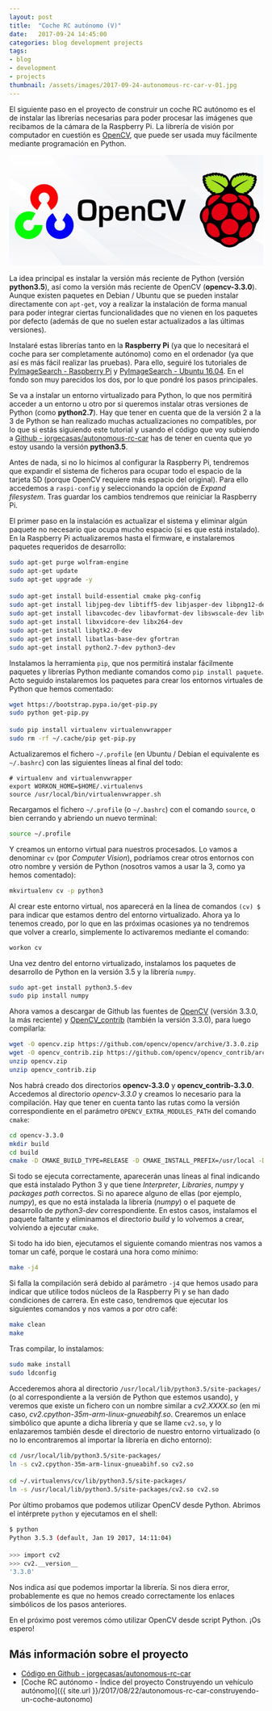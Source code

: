 ```yaml
---
layout: post
title:  "Coche RC autónomo (V)"
date:   2017-09-24 14:45:00
categories: blog development projects
tags:
- blog
- development
- projects
thumbnail: /assets/images/2017-09-24-autonomous-rc-car-v-01.jpg
---
```


El siguiente paso en el proyecto de construir un coche RC autónomo es el de instalar las librerías necesarias para poder procesar las imágenes que recibamos de la cámara de la Raspberry Pi. La librería de visión por computador en cuestión es [OpenCV](https://www.opencv.org), que puede ser usada muy fácilmente mediante programación en Python.

![OpenCV - Raspberry Pi](/assets/images/2017-09-24-autonomous-rc-car-v-01.jpg)

La idea principal es instalar la versión más reciente de Python (versión **python3.5**), así como la versión más reciente de OpenCV (**opencv-3.3.0**). Aunque existen paquetes en Debian / Ubuntu que se pueden instalar directamente con `apt-get`, voy a realizar la instalación de forma manual para poder integrar ciertas funcionalidades que no vienen en los paquetes por defecto (además de que no suelen estar actualizados a las últimas versiones).

Instalaré estas librerías tanto en la **Raspberry Pi** (ya que lo necesitará el coche para ser completamente autónomo) como en el ordenador (ya que así es más fácil realizar las pruebas). Para ello, seguiré los tutoriales de [PyImageSearch - Raspberry Pi](http://www.pyimagesearch.com/2016/04/18/install-guide-raspberry-pi-3-raspbian-jessie-opencv-3/) y [PyImageSearch - Ubuntu 16.04](http://www.pyimagesearch.com/2016/10/24/ubuntu-16-04-how-to-install-opencv/). En el fondo son muy parecidos los dos, por lo que pondré los pasos principales.

Se va a instalar un entorno virtualizado para Python, lo que nos permitirá acceder a un entorno u otro por si queremos instalar otras versiones de Python (como **python2.7**). Hay que tener en cuenta que de la versión 2 a la 3 de Python se han realizado muchas actualizaciones no compatibles, por lo que si estás siguiendo este tutorial y usando el código que voy subiendo a [Github - jorgecasas/autonomous-rc-car](https://github.com/jorgecasas/autonomous-rc-car) has de tener en cuenta que yo estoy usando la versión **python3.5**.

Antes de nada, si no lo hicimos al configurar la Raspberry Pi, tendremos que expandir el sistema de ficheros para ocupar todo el espacio de la tarjeta SD (porque OpenCV requiere más espacio del original). Para ello accedemos a `raspi-config` y seleccionando la opción de _Expand filesystem_. Tras guardar los cambios tendremos que reiniciar la Raspberry Pi.

El primer paso en la instalación es actualizar el sistema y eliminar algún paquete no necesario que ocupa mucho espacio (si es que está instalado). En la Raspberry Pi actualizaremos hasta el firmware, e instalaremos paquetes requeridos de desarrollo:

```bash
sudo apt-get purge wolfram-engine
sudo apt-get update
sudo apt-get upgrade -y 

sudo apt-get install build-essential cmake pkg-config
sudo apt-get install libjpeg-dev libtiff5-dev libjasper-dev libpng12-dev
sudo apt-get install libavcodec-dev libavformat-dev libswscale-dev libv4l-dev
sudo apt-get install libxvidcore-dev libx264-dev
sudo apt-get install libgtk2.0-dev
sudo apt-get install libatlas-base-dev gfortran
sudo apt-get install python2.7-dev python3-dev

```

Instalamos la herramienta `pip`, que nos permitirá instalar fácilmente paquetes y librerías Python mediante comandos como `pip install paquete`. Acto seguido instalaremos los paquetes para crear los entornos virtuales de Python que hemos comentado:

```bash
wget https://bootstrap.pypa.io/get-pip.py
sudo python get-pip.py

sudo pip install virtualenv virtualenvwrapper
sudo rm -rf ~/.cache/pip get-pip.py
```

Actualizaremos el fichero `~/.profile` (en Ubuntu / Debian el equivalente es `~/.bashrc`) con las siguientes líneas al final del todo:

```
# virtualenv and virtualenvwrapper
export WORKON_HOME=$HOME/.virtualenvs
source /usr/local/bin/virtualenvwrapper.sh
```

Recargamos el fichero `~/.profile` (o `~/.bashrc`) con el comando `source`, o bien cerrando y abriendo un nuevo terminal:

```bash
source ~/.profile
```

Y creamos un entorno virtual para nuestros procesados. Lo vamos a denominar `cv` (por _Computer Vision_), podríamos crear otros entornos con otro nombre y versión de Python (nosotros vamos a usar la 3, como ya hemos comentado):

```bash
mkvirtualenv cv -p python3
```

Al crear este entorno virtual, nos aparecerá en la línea de comandos `(cv) $` para indicar que estamos dentro del entorno virtualizado. Ahora ya lo tenemos creado, por lo que en las próximas ocasiones ya no tendremos que volver a crearlo, simplemente lo activaremos mediante el comando:

```bash
workon cv
```

Una vez dentro del entorno virtualizado, instalamos los paquetes de desarrollo de Python en la versión 3.5 y la librería `numpy`.

```bash
sudo apt-get install python3.5-dev
sudo pip install numpy
```

Ahora vamos a descargar de Github las fuentes de [OpenCV](https://github.com/opencv/opencv) (versión 3.3.0, la más reciente) y [OpenCV_contrib](https://github.com/opencv/opencv_contrib) (también la versión 3.3.0), para luego compilarla:

```bash
wget -O opencv.zip https://github.com/opencv/opencv/archive/3.3.0.zip
wget -O opencv_contrib.zip https://github.com/opencv/opencv_contrib/archive/3.3.0.zip
unzip opencv.zip
unzip opencv_contrib.zip
```

Nos habrá creado dos directorios **opencv-3.3.0** y **opencv_contrib-3.3.0**. Accedemos al directorio _opencv-3.3.0_ y creamos lo necesario para la compilación. Hay que tener en cuenta tanto las rutas como la versión correspondiente en el parámetro `OPENCV_EXTRA_MODULES_PATH` del comando `cmake`:

```bash
cd opencv-3.3.0
mkdir build
cd build
cmake -D CMAKE_BUILD_TYPE=RELEASE -D CMAKE_INSTALL_PREFIX=/usr/local -D INSTALL_PYTHON_EXAMPLES=ON -D OPENCV_EXTRA_MODULES_PATH=~/opencv_contrib-3.3.0/modules -D BUILD_EXAMPLES=ON ..
```

Si todo se ejecuta correctamente, aparecerán unas líneas al final indicando que está instalado Python 3 y que tiene _Interpreter_, _Libraries_, _numpy_ y _packages path_ correctos. Si no aparece alguno de ellas (por ejemplo, _numpy_), es que no está instalada la librería (_numpy_) o el paquete de desarrollo de _python3-dev_ correspondiente. En estos casos, instalamos el paquete faltante y eliminamos el directorio _build_ y lo volvemos a crear, volviendo a ejecutar `cmake`.

Si todo ha ido bien, ejecutamos el siguiente comando mientras nos vamos a tomar un café, porque le costará una hora como mínimo:

```bash
make -j4
```

Si falla la compilación será debido al parámetro `-j4` que hemos usado para indicar que utilice todos núcleos de la Raspberry Pi y se han dado condiciones de carrera. En este caso, tendremos que ejecutar los siguientes comandos y nos vamos a por otro café:

```bash
make clean
make
```

Tras compilar, lo instalamos:

```bash
sudo make install
sudo ldconfig
```

Accederemos ahora al directorio `/usr/local/lib/python3.5/site-packages/` (o al correspondiente a la versión de Python que estemos usando), y veremos que existe un fichero con un nombre similar a _cv2.XXXX.so_ (en mi caso, _cv2.cpython-35m-arm-linux-gnueabihf.so_. Crearemos un enlace simbólico que apunte a dicha librería y que se llame `cv2.so`, y lo enlazaremos también desde el directorio de nuestro entorno virtualizado (o no lo encontraremos al importar la librería en dicho entorno):

```bash
cd /usr/local/lib/python3.5/site-packages/
ln -s cv2.cpython-35m-arm-linux-gnueabihf.so cv2.so

cd ~/.virtualenvs/cv/lib/python3.5/site-packages/
ln -s /usr/local/lib/python3.5/site-packages/cv2.so cv2.so
```

Por último probamos que podemos utilizar OpenCV desde Python. Abrimos el intérprete `python` y ejecutamos en el shell:

```bash
$ python
Python 3.5.3 (default, Jan 19 2017, 14:11:04)

>>> import cv2
>>> cv2.__version__
'3.3.0'
```

Nos indica así que podemos importar la librería. Si nos diera error, probablemente es que no hemos creado correctamente los enlaces simbólicos de los pasos anteriores.

En el próximo post veremos cómo utilizar OpenCV desde script Python. ¡Os espero!


## Más información sobre el proyecto

* [Código en Github - jorgecasas/autonomous-rc-car](https://github.com/jorgecasas/autonomous-rc-car)
* [Coche RC autónomo - Índice del proyecto Construyendo un vehículo autónomo]({{ site.url }}/2017/08/22/autonomous-rc-car-construyendo-un-coche-autonomo)
